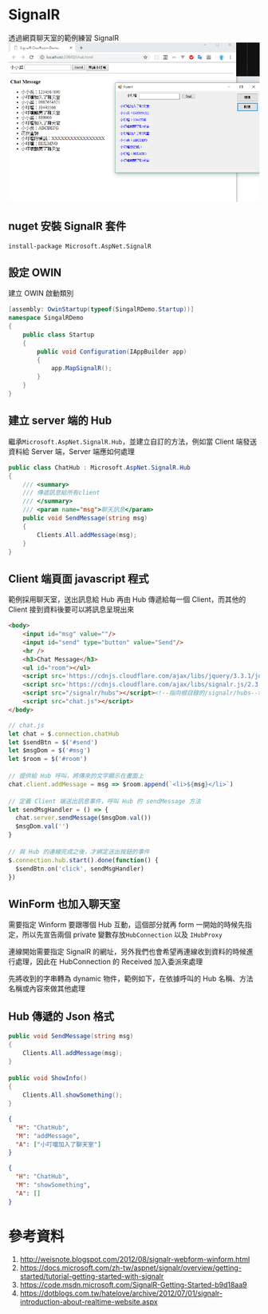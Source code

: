 # SignalR

透過網頁聊天室的範例練習 SignalR
![](./demo.png)

## nuget 安裝 SignalR 套件

```shell
install-package Microsoft.AspNet.SignalR
```

## 設定 OWIN

建立 OWIN 啟動類別

```csharp
[assembly: OwinStartup(typeof(SingalRDemo.Startup))]
namespace SingalRDemo
{
    public class Startup
    {
        public void Configuration(IAppBuilder app)
        {
            app.MapSignalR();
        }
    }
}
```

## 建立 server 端的 Hub

繼承`Microsoft.AspNet.SignalR.Hub`，並建立自訂的方法，例如當 Client 端發送資料給 Server 端，Server 端應如何處理

```csharp
public class ChatHub : Microsoft.AspNet.SignalR.Hub
{
    /// <summary>
    /// 傳遞訊息給所有client
    /// </summary>
    /// <param name="msg">聊天訊息</param>
    public void SendMessage(string msg)
    {
        Clients.All.addMessage(msg);
    }
}
```

## Client 端頁面 javascript 程式

範例採用聊天室，送出訊息給 Hub 再由 Hub 傳遞給每一個 Client，而其他的 Client 接到資料後要可以將訊息呈現出來

```html
<body>
    <input id="msg" value=""/>
    <input id="send" type="button" value="Send"/>
    <hr />
    <h3>Chat Message</h3>
    <ul id="room"></ul>
    <script src='https://cdnjs.cloudflare.com/ajax/libs/jquery/3.3.1/jquery.min.js'></script><!--需要先載入jQuery-->
    <script src='https://cdnjs.cloudflare.com/ajax/libs/signalr.js/2.3.0/jquery.signalR.min.js'></script>
    <script src="/signalr/hubs"></script><!--指向根目錄的/signalr/hubs-->
    <script src="chat.js"></script>
</body>
```

```javascript
// chat.js
let chat = $.connection.chatHub
let $sendBtn = $('#send')
let $msgDom = $('#msg')
let $room = $('#room')

// 提供給 Hub 呼叫，將傳來的文字顯示在畫面上
chat.client.addMessage = msg => $room.append(`<li>${msg}</li>`)

// 定義 Client 端送出訊息事件，呼叫 Hub 的 sendMessage 方法
let sendMsgHandler = () => {
  chat.server.sendMessage($msgDom.val())
  $msgDom.val('')
}

// 與 Hub 的連線完成之後，才綁定送出按鈕的事件
$.connection.hub.start().done(function() {
  $sendBtn.on('click', sendMsgHandler)
})
```

## WinForm 也加入聊天室

需要指定 Winform 要跟哪個 Hub 互動，這個部分就再 form 一開始的時候先指定，所以先宣告兩個 private 變數存放`HubConnection` 以及 `IHubProxy`

連線開始需要指定 SignalR 的網址，另外我們也會希望再連線收到資料的時候進行處理，因此在 HubConnection 的 Received 加入委派來處理

先將收到的字串轉為 dynamic 物件，範例如下，在依據呼叫的 Hub 名稱、方法名稱或內容來做其他處理

## Hub 傳遞的 Json 格式

```csharp
public void SendMessage(string msg)
{
    Clients.All.addMessage(msg);
}

public void ShowInfo()
{
    Clients.All.showSomething();
}
```

```json
{
  "H": "ChatHub",
  "M": "addMessage",
  "A": ["小叮噹加入了聊天室"]
}
```

```json
{
  "H": "ChatHub",
  "M": "showSomething",
  "A": []
}
```

# 參考資料

1. http://weisnote.blogspot.com/2012/08/signalr-webform-winform.html
1. https://docs.microsoft.com/zh-tw/aspnet/signalr/overview/getting-started/tutorial-getting-started-with-signalr
1. https://code.msdn.microsoft.com/SignalR-Getting-Started-b9d18aa9
1. https://dotblogs.com.tw/hatelove/archive/2012/07/01/signalr-introduction-about-realtime-website.aspx
